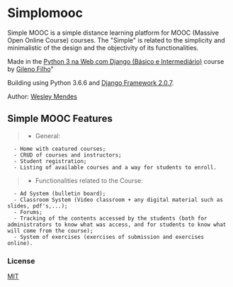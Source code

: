 <!--
![](src/logo.png)
<p align="center">
   <a href="https://github.com/WesGtoX/simplomooc">
     <img src="**IMG**.png" alt="Simplomooc" title="Simplomooc" width="500">
   </a>
</p>

-----------------
-->
# Simplomooc

Simple MOOC is a simple distance learning platform for MOOC (Massive Open Online Course) courses. 
The "Simple" is related to the simplicity and minimalistic of the design and the objectivity of its functionalities.

Made in the [Python 3 na Web com Django (Básico e Intermediário)](https://www.udemy.com/python-3-na-web-com-django-basico-intermediario/) course by [Gileno Filho](https://github.com/gileno)"

Building using Python 3.6.6 and [Django Framework 2.0.7](https://www.djangoproject.com/).

Author: [Wesley Mendes](https://github.com/WesGtoX)

## Simple MOOC Features ##

>  - General:

      - Home with ceatured courses;
      - CRUD of courses and instructors;
      - Student registration;
      - Listing of available courses and a way for students to enroll.

>  - Functionalities related to the Course:

      - Ad System (bulletin board);
      - Classroom System (Video classroom + any digital material such as slides, pdf's,...);
      - Forums;
      - Tracking of the contents accessed by the students (both for administrators to know what was access, and for students to know what will come from the course);
      - System of exercises (exercises of submission and exercises online).

### License ###

[MIT](LICENSE)